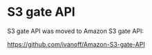 # S3 gate API


S3 gate API was moved to Amazon S3 gate API:


https://github.com/ivanoff/Amazon-S3-gate-API
